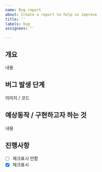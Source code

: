 ```yaml
---
name: Bug report
about: Create a report to help us improve
title: ''
labels: bug
assignees: ''

---
```


## 개요
내용

## 버그 발생 단계
이미지 / 코드

## 예상동작 / 구현하고자 하는 것
내용

## 진행사항
- [ ] 체크표시 안함
- [x] 체크표시
